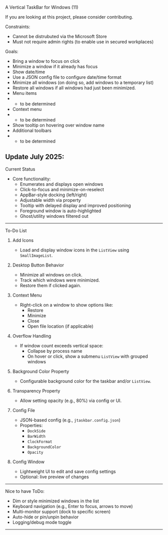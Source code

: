 A Vertical TaskBar for Windows (11)

If you are looking at this project, please consider contributing.

Constraints:

- Cannot be distrubuted via the Microsoft Store
- Must not require admin rights (to enable use in secured workplaces)

Goals:

- Bring a window to focus on click
- Minimize a window if it already has focus
- Show date/time
- Use a JSON config file to configure date/time format
- Minimize all windows (on doing so, add windows to a temporary list)
- Restore all windows if all windows had just been minimized.
- Menu items
-   - to be determined
- Context menu
-   - to be determined
- Show tooltip on hovering over window name
- Additional toolbars
-   - to be determined


Update July 2025:
---

Current Status

- Core functionality:
  - Enumerates and displays open windows
  - Click-to-focus and minimize-on-reselect
  - AppBar-style docking (left/right)
  - Adjustable width via property
  - Tooltip with delayed display and improved positioning
  - Foreground window is auto-highlighted
  - Ghost/utility windows filtered out

---

To-Do List

1. Add Icons  
   - Load and display window icons in the `ListView` using `SmallImageList`.

2. Desktop Button Behavior  
   - Minimize all windows on click.
   - Track which windows were minimized.
   - Restore them if clicked again.

3. Context Menu  
   - Right-click on a window to show options like:
     - Restore
     - Minimize
     - Close
     - Open file location (if applicable)

4. Overflow Handling  
   - If window count exceeds vertical space:
     - Collapse by process name
     - On hover or click, show a submenu `ListView` with grouped windows

5. Background Color Property  
   - Configurable background color for the taskbar and/or `ListView`.

6. Transparency Property  
   - Allow setting opacity (e.g., 80%) via config or UI.

7. Config File  
   - JSON-based config (e.g., `jtaskbar.config.json`)
   - Properties:
     - `DockSide`
     - `BarWidth`
     - `ClockFormat`
     - `BackgroundColor`
     - `Opacity`

8. Config Window  
   - Lightweight UI to edit and save config settings
   - Optional: live preview of changes

---

Nice to have ToDo:

- Dim or style minimized windows in the list
- Keyboard navigation (e.g., Enter to focus, arrows to move)
- Multi-monitor support (dock to specific screen)
- Auto-hide or pin/unpin behavior
- Logging/debug mode toggle

---
